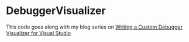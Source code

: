 # DebuggerVisualizer

This code goes along with my blog series on [Writing a Custom Debugger Visualizer for Visual Studio](https://wrightfully.com/series/debugger-visualizer)
